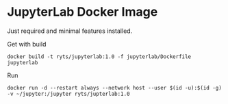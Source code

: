 # JupyterLab Docker Image

Just required and minimal features installed.

Get with build

```shell
docker build -t ryts/jupyterlab:1.0 -f jupyterlab/Dockerfile jupyterlab
```

Run

```shell
docker run -d --restart always --network host --user $(id -u):$(id -g) -v ~/jupyter:/jupyter ryts/jupterlab:1.0
```
